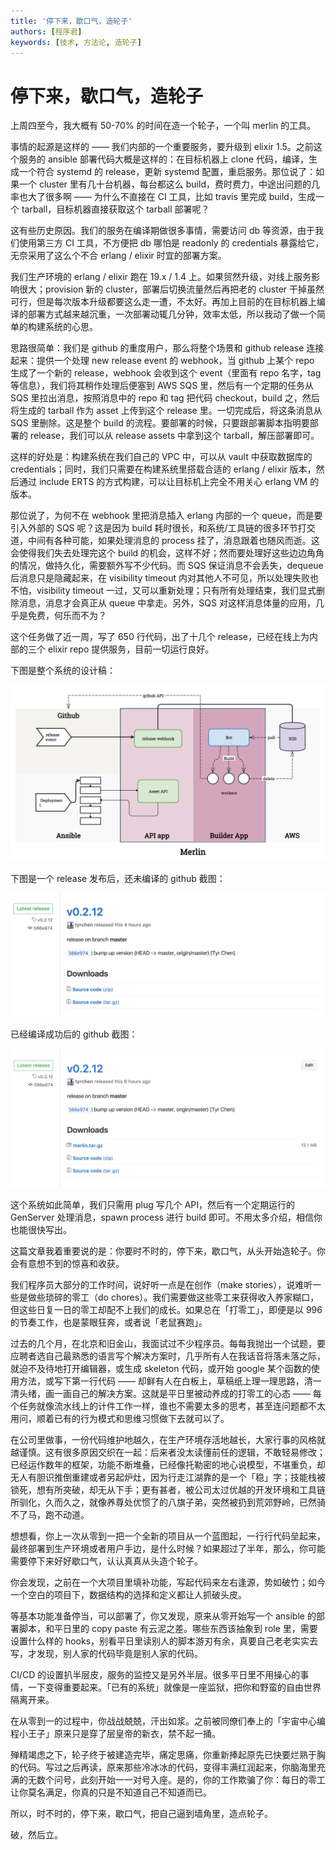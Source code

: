 ```yaml
---
title: '停下来，歇口气，造轮子'
authors: [程序君]
keywords: [技术, 方法论, 造轮子]
---
```


# 停下来，歇口气，造轮子

上周四至今，我大概有 50-70% 的时间在造一个轮子，一个叫 merlin 的工具。

事情的起源是这样的 —— 我们内部的一个重要服务，要升级到 elixir 1.5。之前这个服务的 ansible 部署代码大概是这样的：在目标机器上 clone 代码，编译，生成一个符合 systemd 的 release，更新 systemd 配置，重启服务。那位说了：如果一个 cluster 里有几十台机器，每台都这么 build，费时费力，中途出问题的几率也大了很多啊 —— 为什么不直接在 CI 工具，比如 travis 里完成 build，生成一个 tarball，目标机器直接获取这个 tarball 部署呢？

这有些历史原因。我们的服务在编译期做很多事情，需要访问 db 等资源，由于我们使用第三方 CI 工具，不方便把 db 哪怕是 readonly 的 credentials 暴露给它，无奈采用了这么个不合 erlang / elixir 时宜的部署方案。

我们生产环境的 erlang / elixir 跑在 19.x / 1.4 上。如果贸然升级，对线上服务影响很大；provision 新的 cluster，部署后切换流量然后再把老的 cluster 干掉虽然可行，但是每次版本升级都要这么走一遭，不太好。再加上目前的在目标机器上编译的部署方式越来越沉重，一次部署动辄几分钟，效率太低，所以我动了做一个简单的构建系统的心思。

思路很简单：我们是 github 的重度用户，那么将整个场景和 github release 连接起来：提供一个处理 new release event 的 webhook，当 github 上某个 repo 生成了一个新的 release，webhook 会收到这个 event（里面有 repo 名字，tag 等信息），我们将其稍作处理后便塞到 AWS SQS 里，然后有一个定期的任务从 SQS 里拉出消息，按照消息中的 repo 和 tag 把代码 checkout，build 之，然后将生成的 tarball 作为 asset 上传到这个 release 里。一切完成后，将这条消息从 SQS 里删除。这是整个 build 的流程。要部署的时候，只要跟部署脚本指明要部署的 release，我们可以从 release assets 中拿到这个 tarball，解压部署即可。

这样的好处是：构建系统在我们自己的 VPC 中，可以从 vault 中获取数据库的 credentials；同时，我们只需要在构建系统里搭载合适的 erlang / elixir 版本，然后通过 include ERTS 的方式构建，可以让目标机上完全不用关心 erlang VM 的版本。

那位说了，为何不在 webhook 里把消息插入 erlang 内部的一个 queue，而是要引入外部的 SQS 呢？这是因为 build 耗时很长，和系统/工具链的很多环节打交道，中间有各种可能，如果处理消息的 process 挂了，消息跟着也随风而逝。这会使得我们失去处理完这个 build 的机会，这样不好；然而要处理好这些边边角角的情况，做持久化，需要额外写不少代码。而 SQS 保证消息不会丢失，dequeue 后消息只是隐藏起来，在 visibility timeout 内对其他人不可见，所以处理失败也不怕，visibility timeout 一过，又可以重新处理；只有所有处理结束，我们显式删除消息，消息才会真正从 queue 中拿走。另外，SQS 对这样消息体量的应用，几乎是免费，何乐而不为？

这个任务做了近一周，写了 650 行代码，出了十几个 release，已经在线上为内部的三个 elixir repo 提供服务，目前一切运行良好。

下图是整个系统的设计稿：

![](assets/merlin.jpg)

下图是一个 release 发布后，还未编译的 github 截图：

![](assets/merlin_before.jpg)

已经编译成功后的 github 截图：

![](assets/merlin_after.jpg)

这个系统如此简单，我们只需用 plug 写几个 API，然后有一个定期运行的 GenServer 处理消息，spawn process 进行 build 即可。不用太多介绍，相信你也能很快写出。

这篇文章我着重要说的是：你要时不时的，停下来，歇口气，从头开始造轮子。你会有意想不到的惊喜和收获。

我们程序员大部分的工作时间，说好听一点是在创作（make stories），说难听一些是做些琐碎的零工（do chores）。我们需要做这些零工来获得收入养家糊口，但这些日复一日的零工却配不上我们的成长。如果总在「打零工」，即便是以 996 的节奏工作，也是蒙眼狂奔，或者说「老鼠赛跑」。

过去的几个月，在北京和旧金山，我面试过不少程序员。每每我抛出一个试题，要应聘者选自己最熟悉的语言写个解决方案时，几乎所有人在我话音将落未落之际，就迫不及待地打开编辑器，或生成 skeleton 代码，或开始 google 某个函数的使用方法，或写下第一行代码 —— 却鲜有人在白板上，草稿纸上理一理思路，清一清头绪，画一画自己的解决方案。这就是平日里被动养成的打零工的心态 —— 每个任务就像流水线上的计件工作一样，谁也不需要太多的思考，甚至连问题都不太用问，顺着已有的行为模式和思维习惯做下去就可以了。

在公司里做事，一份代码维护地越久，在生产环境存活地越长，大家行事的风格就越谨慎。这有很多原因交织在一起：后来者没太读懂前任的逻辑，不敢轻易修改；已经运作数年的框架，功能不断堆叠，已经像托勒密的地心说模型，不堪重负，却无人有胆识推倒重建或者另起炉灶，因为行走江湖靠的是一个「稳」字；技能栈被锁死，想有所突破，却无从下手；更有甚者，被公司太过优越的开发环境和工具链所驯化，久而久之，就像养尊处优惯了的八旗子弟，突然被扔到荒郊野岭，已然骑不了马，跑不动道。

想想看，你上一次从零到一把一个全新的项目从一个蓝图起，一行行代码垒起来，最终部署到生产环境或者用户手边，是什么时候？如果超过了半年，那么，你可能需要停下来好好歇口气，认认真真从头造个轮子。

你会发现，之前在一个大项目里填补功能，写起代码来左右逢源，势如破竹；如今一个空白的项目下，数据结构的选择和定义都让人抓破头皮。

等基本功能准备停当，可以部署了，你又发现，原来从零开始写一个 ansible 的部署脚本，和平日里的 copy paste 有云泥之差。哪些东西该抽象到 role 里，需要设置什么样的 hooks，别看平日里读别人的脚本游刃有余，真要自己老老实实去写，才发现，别人家的代码毕竟是别人家的代码。

CI/CD 的设置扒半层皮，服务的监控又是另外半层。很多平日里不用操心的事情，一下变得重要起来。「已有的系统」就像是一座监狱，把你和野蛮的自由世界隔离开来。

在从零到一的过程中，你战战兢兢，汗出如浆。之前被同僚们奉上的「宇宙中心编程小王子」原来只是穿了层皇帝的新衣，禁不起一捅。

殚精竭虑之下，轮子终于被建造完毕，痛定思痛，你重新捧起原先已快要烂熟于胸的代码。写过之后再读，原来那些冷冰冰的代码，变得丰满红润起来，你脑海里充满的无数个问号，此刻开始一一对号入座。是的，你的工作欺骗了你：每日的零工让你莫名满足，你真的只是不知道自己不知道而已。

所以，时不时的，停下来，歇口气，把自己逼到墙角里，造点轮子。

破，然后立。
